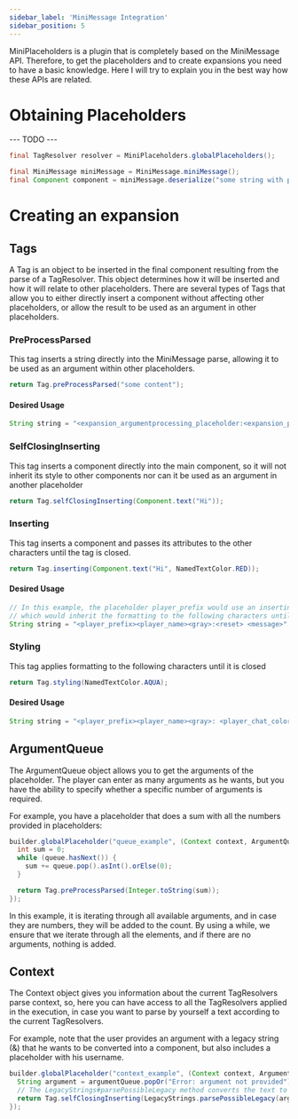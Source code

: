 ```yaml
---
sidebar_label: 'MiniMessage Integration'
sidebar_position: 5
---
```


MiniPlaceholders is a plugin that is completely based on the MiniMessage API. Therefore, to get the placeholders and to create expansions you need to have a basic knowledge.
Here I will try to explain you in the best way how these APIs are related.

# Obtaining Placeholders
--- TODO ---
```java
final TagResolver resolver = MiniPlaceholders.globalPlaceholders();
```

```java
final MiniMessage miniMessage = MiniMessage.miniMessage();
final Component component = miniMessage.deserialize("some string with placeholders", resolver);
```

# Creating an expansion

## Tags

A Tag is an object to be inserted in the final component resulting from the parse of a TagResolver. This object determines how it will be inserted and how it will relate to other placeholders. There are several types of Tags that allow you to either directly insert a component without affecting other placeholders, or allow the result to be used as an argument in other placeholders.

### PreProcessParsed

This tag inserts a string directly into the MiniMessage parse, allowing it to be used as an argument within other placeholders.

```java
return Tag.preProcessParsed("some content");
```

#### Desired Usage

```java
String string = "<expansion_argumentprocessing_placeholder:<expansion_preprocessparsed_placeholder>>";
```

### SelfClosingInserting

This tag inserts a component directly into the main component, so it will not inherit its style to other components nor can it be used as an argument in another placeholder

```java
return Tag.selfClosingInserting(Component.text("Hi"));
```

### Inserting

This tag inserts a component and passes its attributes to the other characters until the tag is closed.

```java
return Tag.inserting(Component.text("Hi", NamedTextColor.RED));
```

#### Desired Usage

```java
// In this example, the placeholder player_prefix would use an inserting tag,
// which would inherit the formatting to the following characters until a <reset> is done or the </player_prefix> tag is closed
String string = "<player_prefix><player_name><gray>:<reset> <message>"
```

### Styling

This tag applies formatting to the following characters until it is closed

```java
return Tag.styling(NamedTextColor.AQUA);
```

#### Desired Usage

```java
String string = "<player_prefix><player_name><gray>: <player_chat_color><message>";
```

## ArgumentQueue

The ArgumentQueue object allows you to get the arguments of the placeholder. The player can enter as many arguments as he wants, but you have the ability to specify whether a specific number of arguments is required.

For example, you have a placeholder that does a sum with all the numbers provided in placeholders:

```java
builder.globalPlaceholder("queue_example", (Context context, ArgumentQueue argumentQueue) -> {
  int sum = 0;
  while (queue.hasNext()) {
    sum += queue.pop().asInt().orElse(0);
  }

  return Tag.preProcessParsed(Integer.toString(sum));
});
```

In this example, it is iterating through all available arguments, and in case they are numbers, they will be added to the count. By using a while, we ensure that we iterate through all the elements, and if there are no arguments, nothing is added.

## Context
The Context object gives you information about the current TagResolvers parse context, so, here you can have access to all the TagResolvers applied in the execution, in case you want to parse by yourself a text according to the current TagResolvers.

For example, note that the user provides an argument with a legacy string (&) that he wants to be converted into a component, but also includes a placeholder with his username.

```java
builder.globalPlaceholder("context_example", (Context context, ArgumentQueue argumentQueue) -> {
  String argument = argumentQueue.popOr("Error: argument not provided");
  // The LegacyStrings#parsePossibleLegacy method converts the text to minimessage format and, using the context, applies the corresponding placeholders.
  return Tag.selfClosingInserting(LegacyStrings.parsePossibleLegacy(argument, context));
});
```